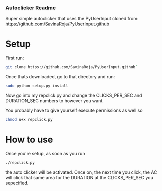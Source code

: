 ### Autoclicker Readme

Super simple autoclicker that uses
the PyUserInput cloned from:
https://github.com/SavinaRoja/PyUserInput.github

# Setup

First run:
```bash
git clone https://github.com/SavinaRoja/PyUserInput.github`
```
Once thats downloaded, go to that directory and run:
```bash
sudo python setup.py install
```
Now go into my repclick.py and change the CLICKS_PER_SEC and DURATION_SEC numbers to however you want.

You probably have to give yourself execute permissions as well so
```bash
chmod u+x repclick.py
```

# How to use

Once you're setup, as soon as you run
```bash
./repclick.py
```
the auto clicker will be activated. Once on, the next time you click, the AC will click that same area for the DURATION at the CLICKS_PER_SEC you sepecified.

